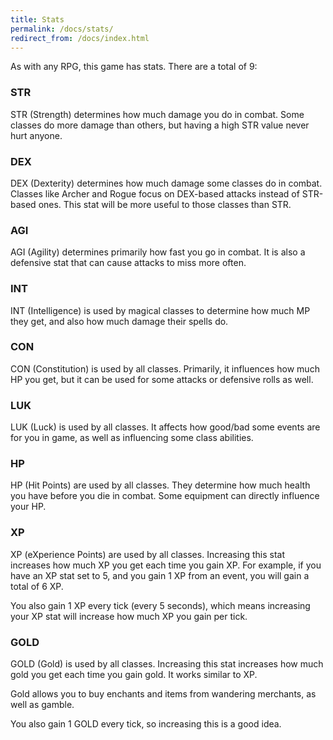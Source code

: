 ```yaml
---
title: Stats
permalink: /docs/stats/
redirect_from: /docs/index.html
---
```


As with any RPG, this game has stats. There are a total of 9:

### STR

STR (Strength) determines how much damage you do in combat. Some classes do more damage than others, but having a high STR value never hurt anyone. 

### DEX

DEX (Dexterity) determines how much damage some classes do in combat. Classes like Archer and Rogue focus on DEX-based attacks instead of STR-based ones. This stat will be more useful to those classes than STR.

### AGI

AGI (Agility) determines primarily how fast you go in combat. It is also a defensive stat that can cause attacks to miss more often.

### INT

INT (Intelligence) is used by magical classes to determine how much MP they get, and also how much damage their spells do.

### CON

CON (Constitution) is used by all classes. Primarily, it influences how much HP you get, but it can be used for some attacks or defensive rolls as well.

### LUK

LUK (Luck) is used by all classes. It affects how good/bad some events are for you in game, as well as influencing some class abilities.

### HP

HP (Hit Points) are used by all classes. They determine how much health you have before you die in combat. Some equipment can directly influence your HP.

### XP

XP (eXperience Points) are used by all classes. Increasing this stat increases how much XP you get each time you gain XP. For example, if you have an XP stat set to 5, and you gain 1 XP from an event, you will gain a total of 6 XP.

You also gain 1 XP every tick (every 5 seconds), which means increasing your XP stat will increase how much XP you gain per tick.

### GOLD

GOLD (Gold) is used by all classes. Increasing this stat increases how much gold you get each time you gain gold. It works similar to XP. 

Gold allows you to buy enchants and items from wandering merchants, as well as gamble.

You also gain 1 GOLD every tick, so increasing this is a good idea.
